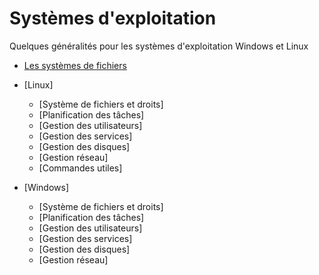 # Systèmes d'exploitation

Quelques généralités pour les systèmes d'exploitation Windows et Linux

- [Les systèmes de fichiers](./os_systeme_fichiers)

- [Linux]
  - [Système de fichiers et droits]
  - [Planification des tâches]
  - [Gestion des utilisateurs]
  - [Gestion des services]
  - [Gestion des disques]
  - [Gestion réseau]
  - [Commandes utiles]
- [Windows]
  - [Système de fichiers et droits]
  - [Planification des tâches]
  - [Gestion des utilisateurs]
  - [Gestion des services]
  - [Gestion des disques]
  - [Gestion réseau]
